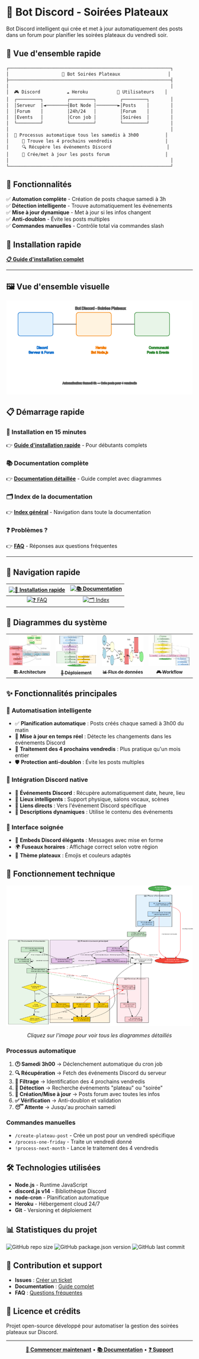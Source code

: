 # 🎲 Bot Discord - Soirées Plateaux

Bot Discord intelligent qui crée et met à jour automatiquement des posts dans un forum pour planifier les soirées plateaux du vendredi soir.

## 🚀 Vue d'ensemble rapide

```
┌─────────────────────────────────────────────────────────────┐
│                    🎲 Bot Soirées Plateaux                  │
├─────────────────────────────────────────────────────────────┤
│                                                             │
│  🎮 Discord          ☁️ Heroku           👥 Utilisateurs    │
│  ┌─────────┐         ┌─────────┐         ┌─────────┐        │
│  │Serveur  │◄────────┤Bot Node │────────►│Posts    │        │
│  │Forum    │         │24h/24   │         │Forum    │        │
│  │Events   │         │Cron job │         │Soirées  │        │
│  └─────────┘         └─────────┘         └─────────┘        │
│                                                             │
│  🔄 Processus automatique tous les samedis à 3h00          │
│     📅 Trouve les 4 prochains vendredis                    │
│     🔍 Récupère les événements Discord                     │
│     📝 Crée/met à jour les posts forum                     │
│                                                             │
└─────────────────────────────────────────────────────────────┘
```

## 📖 Fonctionnalités

✅ **Automation complète** - Création de posts chaque samedi à 3h  
✅ **Détection intelligente** - Trouve automatiquement les événements  
✅ **Mise à jour dynamique** - Met à jour si les infos changent  
✅ **Anti-doublon** - Évite les posts multiples  
✅ **Commandes manuelles** - Contrôle total via commandes slash  

## 🔧 Installation rapide

**[📋 Guide d'installation complet](docs/QUICK_INSTALL.md)**

---

## 🖼️ Vue d'ensemble visuelle

<div align="center">

![Bot Overview](docs/images/main_overview.png)

</div>

## 📋 Démarrage rapide

### 🎯 Installation en 15 minutes
👉 **[Guide d'installation rapide](docs/QUICK_INSTALL.md)** - Pour débutants complets

### 📚 Documentation complète  
👉 **[Documentation détaillée](docs/README.md)** - Guide complet avec diagrammes

### 🗂️ Index de la documentation
👉 **[Index général](docs/INDEX.md)** - Navigation dans toute la documentation

### ❓ Problèmes ?
👉 **[FAQ](docs/FAQ.md)** - Réponses aux questions fréquentes

---

## 📖 Navigation rapide

<div align="center">

| [![🚀 Installation rapide](https://img.shields.io/badge/🚀_Installation-15_min-brightgreen?style=for-the-badge)](docs/QUICK_INSTALL.md) | [![📚 Documentation](https://img.shields.io/badge/📚_Documentation-Complète-blue?style=for-the-badge)](docs/README.md) |
|:---:|:---:|
| [![❓ FAQ](https://img.shields.io/badge/❓_FAQ-Support-orange?style=for-the-badge)](docs/FAQ.md) | [![🗂️ Index](https://img.shields.io/badge/🗂️_Index-Navigation-purple?style=for-the-badge)](docs/INDEX.md) |

</div>

## 🎨 Diagrammes du système

<div align="center">

<table>
<tr>
<td align="center" width="25%">
<a href="docs/README.md">
<img src="docs/images/architecture.png" width="150" alt="Architecture"/>
<br><sub><b>🏗️ Architecture</b></sub>
</a>
</td>
<td align="center" width="25%">
<a href="docs/README.md#processus-de-déploiement">
<img src="docs/images/deployment.png" width="150" alt="Déploiement"/>
<br><sub><b>🚀 Déploiement</b></sub>
</a>
</td>
<td align="center" width="25%">
<a href="docs/README.md#flux-des-données">
<img src="docs/images/data_flow.png" width="150" alt="Flux de données"/>
<br><sub><b>📊 Flux de données</b></sub>
</a>
</td>
<td align="center" width="25%">
<a href="docs/FAQ.md">
<img src="docs/images/user_workflow.png" width="150" alt="Workflow utilisateur"/>
<br><sub><b>🎮 Workflow</b></sub>
</a>
</td>
</tr>
</table>

</div>

## ✨ Fonctionnalités principales

### 🤖 **Automatisation intelligente**
- ✅ **Planification automatique** : Posts créés chaque samedi à 3h00 du matin
- 🔄 **Mise à jour en temps réel** : Détecte les changements dans les événements Discord
- 📅 **Traitement des 4 prochains vendredis** : Plus pratique qu'un mois entier
- 🛡️ **Protection anti-doublon** : Évite les posts multiples

### 🎯 **Intégration Discord native**
- 📅 **Événements Discord** : Récupère automatiquement date, heure, lieu
- 📍 **Lieux intelligents** : Support physique, salons vocaux, scènes  
- 🔗 **Liens directs** : Vers l'événement Discord spécifique
- 📝 **Descriptions dynamiques** : Utilise le contenu des événements

### 🎨 **Interface soignée**
- 💎 **Embeds Discord élégants** : Messages avec mise en forme
- 🌍 **Fuseaux horaires** : Affichage correct selon votre région
- 🎲 **Thème plateaux** : Émojis et couleurs adaptés

## 🔄 Fonctionnement technique

<div align="center">

![Bot Lifecycle](docs/images/bot_lifecycle.png)

*Cliquez sur l'image pour voir tous les diagrammes détaillés*

</div>

### Processus automatique

1. **🕐 Samedi 3h00** → Déclenchement automatique du cron job
2. **🔍 Récupération** → Fetch des événements Discord du serveur  
3. **📅 Filtrage** → Identification des 4 prochains vendredis
4. **🎯 Détection** → Recherche événements "plateau" ou "soirée"
5. **📝 Création/Mise à jour** → Posts forum avec toutes les infos
6. **✅ Vérification** → Anti-doublon et validation
7. **😴 Attente** → Jusqu'au prochain samedi

### Commandes manuelles

- `/create-plateau-post` - Crée un post pour un vendredi spécifique
- `/process-one-friday` - Traite un vendredi donné
- `!process-next-month` - Lance le traitement des 4 vendredis

## 🛠️ Technologies utilisées

- **Node.js** - Runtime JavaScript
- **discord.js v14** - Bibliothèque Discord
- **node-cron** - Planification automatique  
- **Heroku** - Hébergement cloud 24/7
- **Git** - Versioning et déploiement

## 📊 Statistiques du projet

![GitHub repo size](https://img.shields.io/github/repo-size/Kiwi41/discord-plateau-bot)
![GitHub package.json version](https://img.shields.io/github/package-json/v/Kiwi41/discord-plateau-bot)
![GitHub last commit](https://img.shields.io/github/last-commit/Kiwi41/discord-plateau-bot)

## 🤝 Contribution et support

- **Issues** : [Créer un ticket](https://github.com/Kiwi41/discord-plateau-bot/issues)
- **Documentation** : [Guide complet](docs/README.md)
- **FAQ** : [Questions fréquentes](docs/FAQ.md)

## 📄 Licence et crédits

Projet open-source développé pour automatiser la gestion des soirées plateaux sur Discord.

---

<div align="center">

**[🚀 Commencer maintenant](docs/QUICK_INSTALL.md)** • **[📚 Documentation](docs/README.md)** • **[❓ Support](docs/FAQ.md)**

</div>